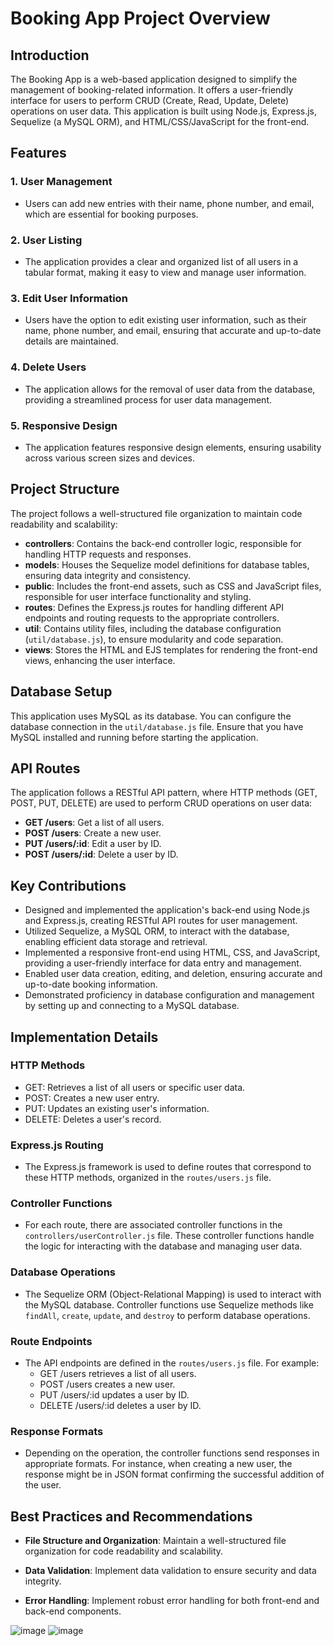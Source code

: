 # Booking App Project Overview

## Introduction

The Booking App is a web-based application designed to simplify the management of booking-related information. It offers a user-friendly interface for users to perform CRUD (Create, Read, Update, Delete) operations on user data. This application is built using Node.js, Express.js, Sequelize (a MySQL ORM), and HTML/CSS/JavaScript for the front-end.

## Features

### 1. User Management

- Users can add new entries with their name, phone number, and email, which are essential for booking purposes.

### 2. User Listing

- The application provides a clear and organized list of all users in a tabular format, making it easy to view and manage user information.

### 3. Edit User Information

- Users have the option to edit existing user information, such as their name, phone number, and email, ensuring that accurate and up-to-date details are maintained.

### 4. Delete Users

- The application allows for the removal of user data from the database, providing a streamlined process for user data management.

### 5. Responsive Design

- The application features responsive design elements, ensuring usability across various screen sizes and devices.

## Project Structure

The project follows a well-structured file organization to maintain code readability and scalability:

- **controllers**: Contains the back-end controller logic, responsible for handling HTTP requests and responses.
- **models**: Houses the Sequelize model definitions for database tables, ensuring data integrity and consistency.
- **public**: Includes the front-end assets, such as CSS and JavaScript files, responsible for user interface functionality and styling.
- **routes**: Defines the Express.js routes for handling different API endpoints and routing requests to the appropriate controllers.
- **util**: Contains utility files, including the database configuration (`util/database.js`), to ensure modularity and code separation.
- **views**: Stores the HTML and EJS templates for rendering the front-end views, enhancing the user interface.

## Database Setup

This application uses MySQL as its database. You can configure the database connection in the `util/database.js` file. Ensure that you have MySQL installed and running before starting the application.

## API Routes

The application follows a RESTful API pattern, where HTTP methods (GET, POST, PUT, DELETE) are used to perform CRUD operations on user data:

- **GET /users**: Get a list of all users.
- **POST /users**: Create a new user.
- **PUT /users/:id**: Edit a user by ID.
- **POST /users/:id**: Delete a user by ID.

## Key Contributions

- Designed and implemented the application's back-end using Node.js and Express.js, creating RESTful API routes for user management.
- Utilized Sequelize, a MySQL ORM, to interact with the database, enabling efficient data storage and retrieval.
- Implemented a responsive front-end using HTML, CSS, and JavaScript, providing a user-friendly interface for data entry and management.
- Enabled user data creation, editing, and deletion, ensuring accurate and up-to-date booking information.
- Demonstrated proficiency in database configuration and management by setting up and connecting to a MySQL database.

## Implementation Details

### HTTP Methods

- GET: Retrieves a list of all users or specific user data.
- POST: Creates a new user entry.
- PUT: Updates an existing user's information.
- DELETE: Deletes a user's record.

### Express.js Routing

- The Express.js framework is used to define routes that correspond to these HTTP methods, organized in the `routes/users.js` file.

### Controller Functions

- For each route, there are associated controller functions in the `controllers/userController.js` file. These controller functions handle the logic for interacting with the database and managing user data.

### Database Operations

- The Sequelize ORM (Object-Relational Mapping) is used to interact with the MySQL database. Controller functions use Sequelize methods like `findAll`, `create`, `update`, and `destroy` to perform database operations.

### Route Endpoints

- The API endpoints are defined in the `routes/users.js` file. For example:
  - GET /users retrieves a list of all users.
  - POST /users creates a new user.
  - PUT /users/:id updates a user by ID.
  - DELETE /users/:id deletes a user by ID.

### Response Formats

- Depending on the operation, the controller functions send responses in appropriate formats. For instance, when creating a new user, the response might be in JSON format confirming the successful addition of the user.

## Best Practices and Recommendations

- **File Structure and Organization**: Maintain a well-structured file organization for code readability and scalability.

- **Data Validation**: Implement data validation to ensure security and data integrity.

- **Error Handling**: Implement robust error handling for both front-end and back-end components.

![image](https://github.com/Ashish-17CSE/Backend_Dev_with_Node_and_Express/assets/68491332/fd3e4284-dd87-4c07-8042-51a4e865d90e)
![image](https://github.com/Ashish-17CSE/Backend_Dev_with_Node_and_Express/assets/68491332/c2aa16ef-928e-48a6-b880-fab79987d0dd)
